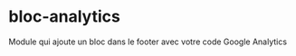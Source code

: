bloc-analytics
==============

Module qui ajoute un bloc dans le footer avec votre code Google Analytics